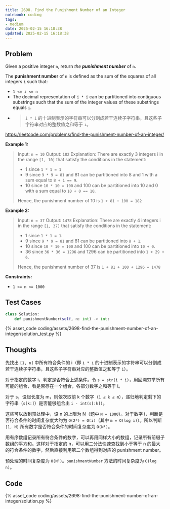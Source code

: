 ```yaml
---
title: 2698. Find the Punishment Number of an Integer
notebook: coding
tags:
- medium
date: 2025-02-15 16:18:38
updated: 2025-02-15 16:18:38
---
```

## Problem

Given a positive integer `n`, return _the **punishment number**_ of `n`.

The **punishment number** of `n` is defined as the sum of the squares of all integers `i` such that:

- `1 <= i <= n`
- The decimal representation of `i * i` can be partitioned into contiguous substrings such that the sum of the integer values of these substrings equals `i`.
- > `i * i` 的十进制表示的字符串可以分割成若干连续子字符串，且这些子字符串对应的整数值之和等于 `i`。

<https://leetcode.com/problems/find-the-punishment-number-of-an-integer/>

**Example 1:**

> Input: `n = 10`
> Output: `182`
> Explanation: There are exactly 3 integers i in the range `[1, 10]` that satisfy the conditions in the statement:
>
> - 1 since `1 * 1 = 1`
> - 9 since `9 * 9 = 81` and 81 can be partitioned into 8 and 1 with a sum equal to `8 + 1 == 9`.
> - 10 since `10 * 10 = 100` and 100 can be partitioned into 10 and 0 with a sum equal to `10 + 0 == 10`.
>
> Hence, the punishment number of 10 is `1 + 81 + 100 = 182`

**Example 2:**

> Input: `n = 37`
> Output: `1478`
> Explanation: There are exactly 4 integers i in the range `[1, 37]` that satisfy the conditions in the statement:
>
> - 1 since `1 * 1 = 1`.
> - 9 since `9 * 9 = 81` and 81 can be partitioned into `8 + 1`.
> - 10 since `10 * 10 = 100` and 100 can be partitioned into `10 + 0`.
> - 36 since `36 * 36 = 1296` and 1296 can be partitioned into `1 + 29 + 6`.
>
> Hence, the punishment number of 37 is `1 + 81 + 100 + 1296 = 1478`

**Constraints:**

- `1 <= n <= 1000`

## Test Cases

``` python
class Solution:
    def punishmentNumber(self, n: int) -> int:
```

{% asset_code coding/assets/2698-find-the-punishment-number-of-an-integer/solution_test.py %}

## Thoughts

先找出 `[1, n]` 中所有符合条件的 i（即 `i * i` 的十进制表示的字符串可以分割成若干连续子字符串，且这些子字符串对应的整数值之和等于 `i`）。

对于指定的数字 i，判定是否符合上述条件。令 `s = str(i * i)`，用回溯穷举所有可能的组合，看是否存在一个组合，各部分数字之和等于 i。

对于 s，设起长度为 m，则依次取前 k 个数字（`1 ≤ k ≤ m`），递归地判定剩下的字符串（`s[k:]`）是否能够组合出 `i - int(s[:k])`。

这些可以放到预处理中，设 n 的上限为 N（题中 `N = 1000`）。对于数字 i，判断是否符合条件的时间复杂度大约为 `O(2ᵐ) = O(i)`（其中 `m = O(log i)`）。所以判断 `[1, N]` 所有数字是否符合条件的时间复杂度为 `O(N²)`。

用有序数组记录所有符合条件的数字，可以再用同样大小的数组，记录所有前缀子数组的平方和。这样对于指定的 n，可以用二分法快速查找到小于等于 n 的最大的符合条件的数字，然后直接利用第二个数组得到对应的 punishment number。

预处理的时间复杂度为 `O(N²)`。`punishmentNumber` 方法的时间复杂度为 `O(log n)`。

## Code

{% asset_code coding/assets/2698-find-the-punishment-number-of-an-integer/solution.py %}
